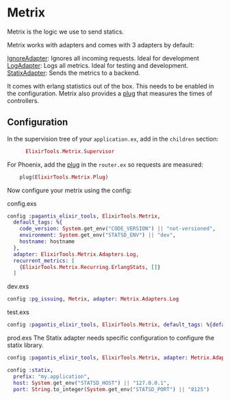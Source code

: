 # Metrix

Metrix is the logic we use to send statics.

Metrix works with adapters and comes with 3 adapters by default:

[IgnoreAdapter](lib/metrix/adapters/ignore.ex): Ignores all incoming requests. Ideal for development
[LogAdapter](lib/metrix/adapters/log.ex): Logs all metrics. Ideal for testing and development.
[StatixAdapter](lib/metrix/adapters/statix.ex): Sends the metrics to a backend.

It comes with erlang statistics out of the box. This needs to be enabled in the configuration.
Metrix also provides a [plug](lib/metrix/plug.ex) that measures the times of controllers.

## Configuration

In the supervision tree of your `application.ex`, add in the `children` section:

```elixir
      ElixirTools.Metrix.Supervisor
```

For Phoenix, add the [plug](lib/metrix/plug.ex) in the `router.ex` so requests are measured:

```elixir
    plug(ElixirTools.Metrix.Plug)
```

Now configure your metrix using the config:

config.exs

```elixir
config :pagantis_elixir_tools, ElixirTools.Metrix,
  default_tags: %{
    code_version: System.get_env("CODE_VERSION") || "not-versioned",
    environment: System.get_env("STATSD_ENV") || "dev",
    hostname: hostname
  },
  adapter: ElixirTools.Metrix.Adapters.Log,
  recurrent_metrics: [
    {ElixirTools.Metrix.Recurring.ErlangStats, []}
  ]
```

dev.exs

```elixir
config :pg_issuing, Metrix, adapter: Metrix.Adapters.Log
```

test.exs

```elixir
config :pagantis_elixir_tools, ElixirTools.Metrix, default_tags: %{default_tag: "1", other_default_tag: "2"}
```

prod.exs
The Statix adapter needs specific configuration to configure the statix library.


```elixir
config :pagantis_elixir_tools, ElixirTools.Metrix, adapter: Metrix.Adapters.Statix

config :statix,
  prefix: "my.application",
  host: System.get_env("STATSD_HOST") || "127.0.0.1",
  port: String.to_integer(System.get_env("STATSD_PORT") || "8125")
```

